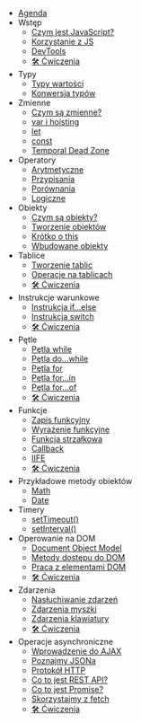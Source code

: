 <!-- markdownlint-disable MD041 -->

* [Agenda](guide.md)
* Wstęp
    + [Czym jest JavaScript?](introduction/what-is-js.md)
    + [Korzystanie z JS](introduction/how-to-use-js.md)
    + [DevTools](introduction/console.md)
    + [🛠 Ćwiczenia](introduction/practice.md)
* Typy
    + [Typy wartości](data-types/types.md)
    + [Konwersja typów](data-types/conversion.md)
* Zmienne
    + [Czym są zmienne?](data-types/variables.md)
    + [var i hoisting](data-types/var.md)
    + [let](data-types/let.md)
    + [const](data-types/const.md)
    + [Temporal Dead Zone](data-types/tdz.md)
* Operatory
    + [Arytmetyczne](operators/arithmetics.md)
    + [Przypisania](operators/assignments.md)
    + [Porównania](operators/comparision.md)
    + [Logiczne](operators/logical.md)
* Obiekty
    + [Czym są obiekty?](objects/introduction.md)
    + [Tworzenie obiektów](objects/create-object.md)
    + [Krótko o this](objects/this.md)
    + [Wbudowane obiekty](built-in-objects/built-in-objects.md)
* Tablice
    + [Tworzenie tablic](arrays/arrays.md)
    + [Operacje na tablicach](arrays/arrays-operations.md)
    + [🛠 Ćwiczenia](objects/practice.md)
* Instrukcje warunkowe
    + [Instrukcja if...else](condition-statements/if-else.md)
    + [Instrukcja switch](condition-statements/switch.md)
    + [🛠 Ćwiczenia](condition-statements/practice.md)
* Pętle
    + [Pętla while](loops/while.md)
    + [Pętla do...while](loops/do-while.md)
    + [Pętla for](loops/for.md)
    + [Pętla for...in](loops/for-in.md)
    + [Pętla for...of](loops/for-of.md)
    + [🛠 Ćwiczenia](loops/practice.md)
* Funkcje
    + [Zapis funkcyjny](functions/functions.md)
    + [Wyrażenie funkcyjne](functions/function-expression.md)
    + [Funkcja strzałkowa](functions/arrows.md)
    + [Callback](functions/callback.md)
    + [IIFE](functions/iife.md)
    + [🛠 Ćwiczenia](functions/practice.md)
* Przykładowe metody obiektów
    + [Math](object-methods/sample-objects-methods.md)
    + [Date](object-methods/date.md)
* Timery
    + [setTimeout()](timers/settimeout.md)
    + [setInterval()](timers/setinterval.md)
* Operowanie na DOM
    + [Document Object Model](working-with-DOM/dom.md)
    + [Metody dostępu do DOM](working-with-DOM/searching-elements.md)
    + [Praca z elementami DOM](working-with-DOM/creating-elements.md)
    + [🛠 Ćwiczenia](working-with-DOM/practice.md)
* Zdarzenia
    + [Nasłuchiwanie zdarzeń](events/events.md)
    + [Zdarzenia myszki](events/mouse-events.md)
    + [Zdarzenia klawiatury](events/keyboard-events.md)
    + [🛠 Ćwiczenia](events/practice.md)
* Operacje asynchroniczne
    + [Wprowadzenie do AJAX](async/ajax.md)
    + [Poznajmy JSONa](async/json.md)
    + [Protokół HTTP](async/http.md)
    + [Co to jest REST API?](async/restapi.md)
    + [Co to jest Promise?](async/promise.md)
    + [Skorzystajmy z fetch](async/fetch.md)
    + [🛠 Ćwiczenia](async/practice.md)
